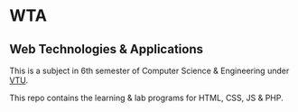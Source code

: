 # WTA
## Web Technologies & Applications
This is a subject in 6th semester of Computer Science & Engineering under [VTU](https://vtu.ac.in/). 


This repo contains the learning & lab programs for HTML, CSS, JS & PHP.
